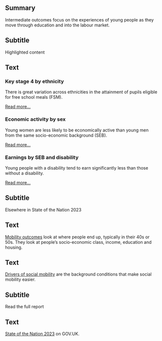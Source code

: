 ## Summary
Intermediate outcomes focus on the experiences of young people as they move through education and into the labour market.

## Subtitle
Highlighted content

## Text
<div class="grid grid3 grid-domain">
    <div class="govuk-body">
        <h3 class="govuk-heading-s">Key stage 4 by ethnicity</h3>
        <div class="chart-container" aria-hidden="true">
            <div id="chart1"></div>
        </div>
        <script>
            new Chart(
                'chart1',
                `${location.protocol}//${location.host}/static/data/indicators/IN13_ethnicity_fsm-20230601.csv`,
                { "height": 200, "type": "bar", "xkey": "Value", "ykey": "Category", "sort": "Value", "scale": "%", "rounding": "0dp", "xgrid": true, "ygrid": false, "xticks": 2, "yticks": "none", "legend": false, "colourScheme": ["#0f265c"], "margin": [0, 0, 0, 0], "maxLabelLength": 20 }
            )
        </script>
        <p class="govuk-body">There is great variation across ethnicities in the attainment of pupils eligible for free school meals (FSM).</p>
        <a href="/intermediate_outcomes/compulsory_school_age_(5_to_16_years)/attainment_at_age_16" class="govuk-link">Read more...</a>
    </div>
    <div class="govuk-body">
        <h3 class="govuk-heading-s">Economic activity by sex</h3>
        <div class="chart-container" aria-hidden="true">
            <div id="chart2"></div>
        </div>
        <script>
            new Chart(
                'chart2',
                `${location.protocol}//${location.host}/static/data/indicators/IN31_gender-20230327.csv`,
                { "height": 200, "type": "bary", "xkey": "Sex", "ykey": "Value", "group": "SEB", "sort": "Sex", "scale": "%", "rounding": "0dp", "xgrid": false, "ygrid": true, "xticks": "none", "yticks": 2, "legend": false, "colourScheme": ["#5694ca", "#d4351c"], "margin": [0, 0, 0, 0], "maxLabelLength": 40 }
            )
        </script>
        <p class="govuk-body">Young women are less likely to be economically active than young men from the same socio-economic background (SEB).</p>
        <a href="/intermediate_outcomes/work_in_early_adulthood_(25_to_29_years)/economic_activity" class="govuk-link">Read more...</a>
    </div>
    <div class="govuk-body">
        <h3 class="govuk-heading-s">Earnings by SEB and disability</h3>
        <div class="chart-container" aria-hidden="true">
            <div id="chart3"></div>
        </div>
        <script>
            new Chart(
                'chart3',
                `${location.protocol}//${location.host}/static/data/indicators/IN34_disability-20230327.csv`,
                { "height": 200, "type": "bary", "xkey": "Category", "ykey": "Value", "group": "SEB", "sort": "Category", "scale": "££", "rounding": "1dp", "xgrid": false, "ygrid": true, "xticks": "none", "yticks": 2, "legend": false, "colourScheme": ["#5694ca", "#d4351c"], "margin": [0, 0, 0, 0], "maxLabelLength": 40 }
            )
        </script>
        <p class="govuk-body">Young people with a disability tend to earn significantly less than those without a disability.</p>
        <a href="/intermediate_outcomes/work_in_early_adulthood_(25_to_29_years)/earnings" class="govuk-link">Read more...</a>
    </div>
</div>

## Subtitle
Elsewhere in State of the Nation 2023

## Text
<a href="/mobility_outcomes" class="govuk-link">Mobility outcomes</a> look at where people end up, typically in their 40s or 50s. They look at people’s socio-economic class, income, education and housing.

## Text
<a href="/drivers_of_social_mobility" class="govuk-link">Drivers of social mobility</a> are the background conditions that make social mobility easier.

## Subtitle
Read the full report

## Text
<a href="https://www.gov.uk/government/publications/state-of-the-nation-2023-people-and-places" class="govuk-link">State of the Nation 2023</a> on GOV.UK.
